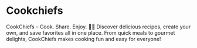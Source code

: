 # Cookchiefs
CookChiefs – Cook. Share. Enjoy. 🍳✨ Discover delicious recipes, create your own, and save favorites all in one place. From quick meals to gourmet delights, CookChiefs makes cooking fun and easy for everyone!
